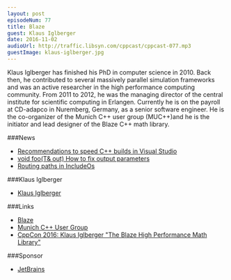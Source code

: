 ```yaml
---
layout: post
episodeNum: 77
title: Blaze
guest: Klaus Iglberger
date: 2016-11-02
audioUrl: http://traffic.libsyn.com/cppcast/cppcast-077.mp3
guestImage: klaus-iglberger.jpg
---
```


Klaus Iglberger has finished his PhD in computer science in 2010. Back then, he contributed to several massively parallel simulation frameworks and was an active researcher in the high performance computing community. From 2011 to 2012, he was the managing director of the central institute for scientific computing in Erlangen. Currently he is on the payroll at CD-adapco in Nuremberg, Germany, as a senior software engineer. He is the co-organizer of the Munich C++ user group (MUC++)and he is the initiator and lead designer of the Blaze C++ math library.

###News

 - [Recommendations to speed C++ builds in Visual Studio](https://blogs.msdn.microsoft.com/vcblog/2016/10/26/recommendations-to-speed-c-builds-in-visual-studio/)
 - [void foo(T& out) How to fix output parameters](https://foonathan.github.io/blog/2016/10/26/output-parameter.html)
 - [Routing paths in IncludeOs](http://blog.includeos.org/2016/10/28/routing-paths-in-includeos)
 
###Klaus Iglberger

 - [Klaus Iglberger](http://www.meetingcpp.com/index.php/sv14/items/10.html)
 
###Links

 - [Blaze](https://bitbucket.org/blaze-lib/blaze)
 - [Munich C++ User Group](http://www.meetup.com/MUCplusplus/)
 - [CppCon 2016: Klaus Iglberger "The Blaze High Performance Math Library"](https://www.youtube.com/watch?v=w-Y22KrMgFE)
 
###Sponsor

- [JetBrains](https://www.jetbrains.com/cpp/?utm_source=cppcast&utm_medium=podcast&utm_content=cppcast-podcast&utm_campaign=cpp)

